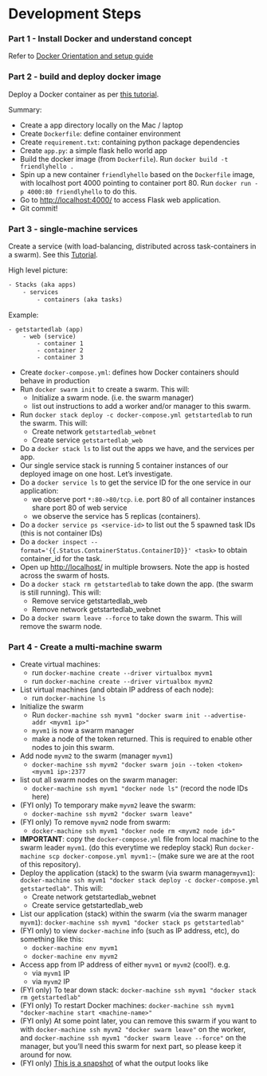 
# Development Steps

### Part 1 - Install Docker and understand concept

Refer to [Docker Orientation and setup guide](https://docs.docker.com/get-started/)

### Part 2 - build and deploy docker image

Deploy a Docker container as per [this tutorial](https://docs.docker.com/get-started/part2/).

Summary:

- Create a app directory locally on the Mac / laptop
- Create `Dockerfile`: define container environment
- Create `requirement.txt`: containing python package dependencies
- Create `app.py`: a simple flask hello world app
- Build the docker image (from `Dockerfile`). Run `docker build -t friendlyhello .`
- Spin up a new container `friendlyhello` based on the `Dockerfile` image, with localhost port 4000 pointing to 
  container port 80. Run `docker run -p 4000:80 friendlyhello` to do this.
- Go to [http://localhost:4000/](http://localhost:4000/) to access Flask web application.
- Git commit!

### Part 3 - single-machine services

Create a service (with load-balancing, distributed across task-containers in a swarm).
See this [Tutorial](https://docs.docker.com/get-started/part3/).

High level picture:

```.txt
- Stacks (aka apps)
    - services
        - containers (aka tasks)
```

Example:

```
- getstartedlab (app)
    - web (service)
        - container 1
        - container 2
        - container 3
```

- Create `docker-compose.yml`: defines how Docker containers should behave in production
- Run `docker swarm init` to create a swarm. This will:
    - Initialize a swarm node. (i.e. the swarm manager)
    - list out instructions to add a worker and/or manager to this swarm.
- Run `docker stack deploy -c docker-compose.yml getstartedlab` to run the swarm. This will:
    - Create network `getstartedlab_webnet`
    - Create service `getstartedlab_web`
- Do a `docker stack ls` to list out the apps we have, and the services per app.
- Our single service stack is running 5 container instances of our deployed image on one host. Let’s investigate.
- Do a `docker service ls` to get the service ID for the one service in our application:
    - we observe port `*:80->80/tcp`. i.e. port 80 of all container instances share port 80 of web service
    - we observe the service has 5 replicas (containers).
- Do a `docker service ps <service-id>` to list out the 5 spawned task IDs (this is not container IDs)
- Do a `docker inspect --format='{{.Status.ContainerStatus.ContainerID}}' <task>` to obtain container_id for the task.
- Open up [http://localhost/](http://localhost/) in multiple browsers. Note the app is hosted across the swarm of hosts.
- Do a `docker stack rm getstartedlab` to take down the app. (the swarm is still running). This will:
    - Remove service getstartedlab_web
    - Remove network getstartedlab_webnet
- Do a `docker swarm leave --force` to take down the swarm. This will remove the swarm node.

### Part 4 - Create a multi-machine swarm

- Create virtual machines:
    - run `docker-machine create --driver virtualbox myvm1`
    - run `docker-machine create --driver virtualbox myvm2`
- List virtual machines (and obtain IP address of each node):
    - run `docker-machine ls`
- Initialize the swarm
    - Run `docker-machine ssh myvm1 "docker swarm init --advertise-addr <myvm1 ip>"`
    - `myvm1` is now a swarm manager
    - make a node of the token returned. This is required to enable other nodes to join this swarm.
- Add node `myvm2` to the swarm (manager `myvm1`)
    - `docker-machine ssh myvm2 "docker swarm join --token <token> <myvm1 ip>:2377`
- list out all swarm nodes on the swarm manager:
    - `docker-machine ssh myvm1 "docker node ls"` (record the node IDs here)
- (FYI only) To temporary make `myvm2` leave the swarm:
    - `docker-machine ssh myvm2 "docker swarm leave"`
- (FYI only) To remove `myvm2` node from swarm:
    - `docker-machine ssh myvm1 "docker node rm <myvm2 node id>"`
- **IMPORTANT**: copy the `docker-compose.yml` file from local machine to the swarm leader `myvm1`.
    (do this everytime we redeploy stack)
    Run `docker-machine scp docker-compose.yml myvm1:~`  (make sure we are at the root of this repository).
- Deploy the application (stack) to the swarm (via swarm manager`myvm1`):
    `docker-machine ssh myvm1 "docker stack deploy -c docker-compose.yml getstartedlab"`. This will:
  - Create network getstartedlab_webnet
  - Create service getstartedlab_web
- List our application (stack) within the swarm (via the swarm manager `myvm1`):
    `docker-machine ssh myvm1 "docker stack ps getstartedlab"`
- (FYI only) to view `docker-machine` info (such as IP address, etc), do something like this:
    - `docker-machine env myvm1`
    - `docker-machine env myvm2`
- Access app from IP address of either `myvm1` or `myvm2` (cool!). e.g.
    - via `myvm1` IP
    - via `myvm2` IP  
- (FYI only) To tear down stack: `docker-machine ssh myvm1 "docker stack rm getstartedlab"`
- (FYI only) To restart Docker machines: `docker-machine ssh myvm1 "docker-machine start <machine-name>"`
- (FYI only) At some point later, you can remove this swarm if you want to with
    `docker-machine ssh myvm2 "docker swarm leave"` on the worker, and
    `docker-machine ssh myvm1 "docker swarm leave --force"` on the manager,
    but you’ll need this swarm for next part, so please keep it around for now.
- (FYI only) [This is a snapshot](https://twitter.com/jAtlas7/status/923948835088621571)
    of what the output looks like
 